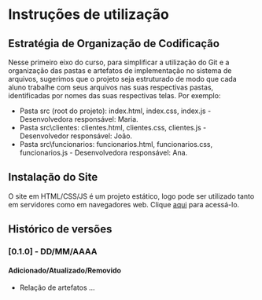 # Instruções de utilização

## Estratégia de Organização de Codificação

Nesse primeiro eixo do curso, para simplificar a utilização do Git e a organização das pastas e artefatos de implementação no sistema de arquivos, sugerimos que o projeto seja estruturado de modo que cada aluno trabalhe com seus arquivos nas suas respectivas pastas, identificadas por nomes das suas respectivas telas. Por exemplo:

- Pasta src (root do projeto): index.html, index.css, index.js - Desenvolvedora responsável: Maria.
- Pasta src\clientes: clientes.html, clientes.css, clientes.js - Desenvolvedor responsável: João.
- Pasta src\funcionarios: funcionarios.html, funcionarios.css, funcionarios.js - Desenvolvedora responsável: Ana.

## Instalação do Site

O site em HTML/CSS/JS é um projeto estático, logo pode ser utilizado tanto em servidores como em navegadores web. Clique [aqui](https://icei-puc-minas-pmv-ads.github.io/pmv-ads-2024-1-e1-proj-web-t8-pmv-ads-2024-1-e1-projfacilistas/codigo-fonte/paginaIncial/) para acessá-lo.

## Histórico de versões

### [0.1.0] - DD/MM/AAAA

#### Adicionado/Atualizado/Removido

- Relação de artefatos ...
